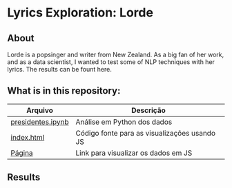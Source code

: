 # Lyrics Exploration: Lorde


## About
Lorde is a popsinger and writer from New Zealand. As a big fan of her work, and as a data scientist, I wanted to test some of NLP techniques with her lyrics. The results can be fount here.

##  What is in this repository:

| Arquivo | Descrição | 
| ------- | --------- |
| [presidentes.ipynb](https://github.com/MatheusFreitag/avaliacao_presidencial/blob/master/presidentes.ipynb) | Análise em Python dos dados |
| [index.html](https://github.com/MatheusFreitag/avaliacao_presidencial/blob/master/index.html) | Código fonte para as visualizações usando JS |
| [Página](https://matheusfreitag.github.io/avaliacao_presidencial/) | Link para visualizar os dados em JS |

## Results
